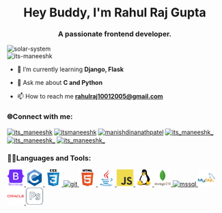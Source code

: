 <!-- ![MasterHead](https://media.licdn.com/dms/image/D4D16AQFaw1QPlc3nXg/profile-displaybackgroundimage-shrink_350_1400/0/1706758326991?e=1715817600&v=beta&t=C-jspNaGqJdPaI3FV92Wqs7VFa2B9a4IQ0cLcy1w-FM) -->
<h1 align="center">Hey Buddy, I'm Rahul Raj Gupta</h1>
<h3 align="center">A passionate frontend developer.</h3>
<img align="right" alt="solar-system" title="Solar System" width="600" src="https://i.ibb.co/sJMcjnR/solar-system-5702-512.gif">

<p align="left"> <img src="https://komarev.com/ghpvc/?username=its-maneeshk&label=Profile%20views&color=0e75b6&style=flat" alt="its-maneeshk" /> </p>


- 🌱 I’m currently learning **Django, Flask**

- 💬 Ask me about **C and Python**

- 📫 How to reach me **rahulraj10012005@gmail.com**

<h3 align="left">🌐Connect with me:</h3>
<p align="left">
<a href="https://twitter.com/its_maneeshk" target="blank"><img align="center" src="https://raw.githubusercontent.com/rahuldkjain/github-profile-readme-generator/master/src/images/icons/Social/twitter.svg" alt="its_maneeshk" height="30" width="40" /></a>
<a href="https://linkedin.com/in/itsmaneeshk" target="blank"><img align="center" src="https://raw.githubusercontent.com/rahuldkjain/github-profile-readme-generator/master/src/images/icons/Social/linked-in-alt.svg" alt="itsmaneeshk" height="30" width="40" /></a>
<a href="https://fb.com/manishdinanathpatel" target="blank"><img align="center" src="https://raw.githubusercontent.com/rahuldkjain/github-profile-readme-generator/master/src/images/icons/Social/facebook.svg" alt="manishdinanathpatel" height="30" width="40" /></a>
<a href="https://instagram.com/its_maneeshk_" target="blank"><img align="center" src="https://raw.githubusercontent.com/rahuldkjain/github-profile-readme-generator/master/src/images/icons/Social/instagram.svg" alt="its_maneeshk_" height="30" width="40" /></a>
<a href="https://www.behance.net/its_maneeshk_" target="blank"><img align="center" src="https://raw.githubusercontent.com/rahuldkjain/github-profile-readme-generator/master/src/images/icons/Social/behance.svg" alt="its_maneeshk_" height="30" width="40" /></a>
<a href="https://www.leetcode.com/its_maneeshk_" target="blank"><img align="center" src="https://raw.githubusercontent.com/rahuldkjain/github-profile-readme-generator/master/src/images/icons/Social/leet-code.svg" alt="its_maneeshk_" height="30" width="40" /></a>
</p>

<h3 align="left">👩‍💻Languages and Tools:</h3>
<p align="left"> <a href="https://getbootstrap.com" target="_blank" rel="noreferrer"> <img src="https://raw.githubusercontent.com/devicons/devicon/master/icons/bootstrap/bootstrap-plain-wordmark.svg" alt="bootstrap" width="40" height="40"/> </a> <a href="https://www.cprogramming.com/" target="_blank" rel="noreferrer"> <img src="https://raw.githubusercontent.com/devicons/devicon/master/icons/c/c-original.svg" alt="c" width="40" height="40"/> </a> <a href="https://www.w3schools.com/css/" target="_blank" rel="noreferrer"> <img src="https://raw.githubusercontent.com/devicons/devicon/master/icons/css3/css3-original-wordmark.svg" alt="css3" width="40" height="40"/> </a> <a href="https://git-scm.com/" target="_blank" rel="noreferrer"> <img src="https://www.vectorlogo.zone/logos/git-scm/git-scm-icon.svg" alt="git" width="40" height="40"/> </a> <a href="https://www.w3.org/html/" target="_blank" rel="noreferrer"> <img src="https://raw.githubusercontent.com/devicons/devicon/master/icons/html5/html5-original-wordmark.svg" alt="html5" width="40" height="40"/> </a> <a href="https://www.java.com" target="_blank" rel="noreferrer"> <img src="https://raw.githubusercontent.com/devicons/devicon/master/icons/java/java-original.svg" alt="java" width="40" height="40"/> </a> <a href="https://developer.mozilla.org/en-US/docs/Web/JavaScript" target="_blank" rel="noreferrer"> <img src="https://raw.githubusercontent.com/devicons/devicon/master/icons/javascript/javascript-original.svg" alt="javascript" width="40" height="40"/> </a> <a href="https://www.linux.org/" target="_blank" rel="noreferrer"> <img src="https://raw.githubusercontent.com/devicons/devicon/master/icons/linux/linux-original.svg" alt="linux" width="40" height="40"/> </a> <a href="https://www.mongodb.com/" target="_blank" rel="noreferrer"> <img src="https://raw.githubusercontent.com/devicons/devicon/master/icons/mongodb/mongodb-original-wordmark.svg" alt="mongodb" width="40" height="40"/> </a> <a href="https://www.microsoft.com/en-us/sql-server" target="_blank" rel="noreferrer"> <img src="https://www.svgrepo.com/show/303229/microsoft-sql-server-logo.svg" alt="mssql" width="40" height="40"/> </a> <a href="https://www.mysql.com/" target="_blank" rel="noreferrer"> <img src="https://raw.githubusercontent.com/devicons/devicon/master/icons/mysql/mysql-original-wordmark.svg" alt="mysql" width="40" height="40"/> </a> <a href="https://www.oracle.com/" target="_blank" rel="noreferrer"> <img src="https://raw.githubusercontent.com/devicons/devicon/master/icons/oracle/oracle-original.svg" alt="oracle" width="40" height="40"/> </a> <a href="https://www.photoshop.com/en" target="_blank" rel="noreferrer"> <img src="https://raw.githubusercontent.com/devicons/devicon/master/icons/photoshop/photoshop-line.svg" alt="photoshop" width="40" height="40"/> </a> </p>


